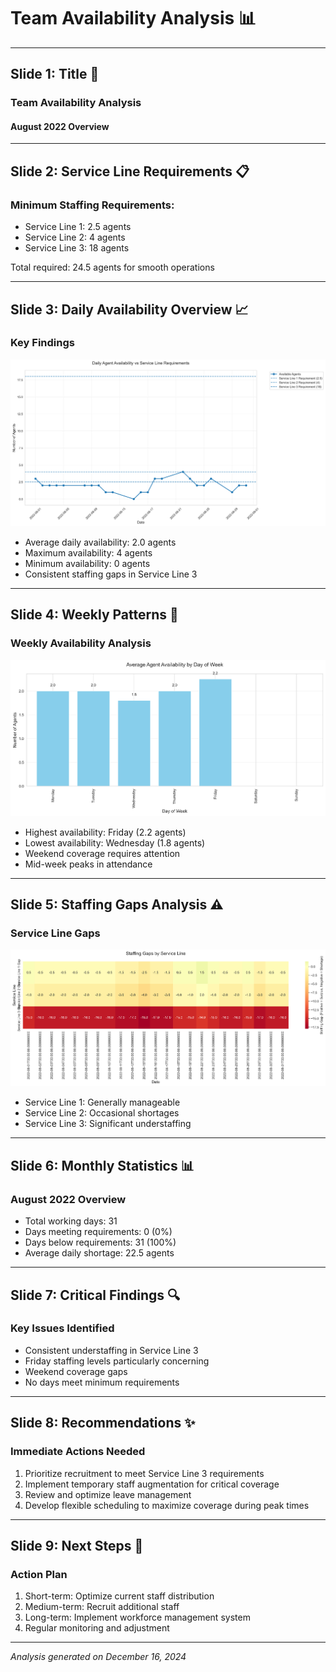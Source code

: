 # Team Availability Analysis 📊

---

## Slide 1: Title 🎯

### Team Availability Analysis
#### August 2022 Overview

---

## Slide 2: Service Line Requirements 📋

### Minimum Staffing Requirements:
- Service Line 1: 2.5 agents
- Service Line 2: 4 agents
- Service Line 3: 18 agents

Total required: 24.5 agents for smooth operations

---

## Slide 3: Daily Availability Overview 📈

### Key Findings
![Daily Availability](daily_availability.png)

- Average daily availability: 2.0 agents
- Maximum availability: 4 agents
- Minimum availability: 0 agents
- Consistent staffing gaps in Service Line 3

---

## Slide 4: Weekly Patterns 📅

### Weekly Availability Analysis
![Weekly Pattern](weekly_pattern.png)

- Highest availability: Friday (2.2 agents)
- Lowest availability: Wednesday (1.8 agents)
- Weekend coverage requires attention
- Mid-week peaks in attendance

---

## Slide 5: Staffing Gaps Analysis ⚠️

### Service Line Gaps
![Staffing Gaps](staffing_gaps.png)

- Service Line 1: Generally manageable
- Service Line 2: Occasional shortages
- Service Line 3: Significant understaffing

---

## Slide 6: Monthly Statistics 📊

### August 2022 Overview
- Total working days: 31
- Days meeting requirements: 0 (0%)
- Days below requirements: 31 (100%)
- Average daily shortage: 22.5 agents

---

## Slide 7: Critical Findings 🔍

### Key Issues Identified
- Consistent understaffing in Service Line 3
- Friday staffing levels particularly concerning
- Weekend coverage gaps
- No days meet minimum requirements

---

## Slide 8: Recommendations ✨

### Immediate Actions Needed
1. Prioritize recruitment to meet Service Line 3 requirements
2. Implement temporary staff augmentation for critical coverage
3. Review and optimize leave management
4. Develop flexible scheduling to maximize coverage during peak times

---

## Slide 9: Next Steps 🎯

### Action Plan
1. Short-term: Optimize current staff distribution
2. Medium-term: Recruit additional staff
3. Long-term: Implement workforce management system
4. Regular monitoring and adjustment

---
*Analysis generated on December 16, 2024*
